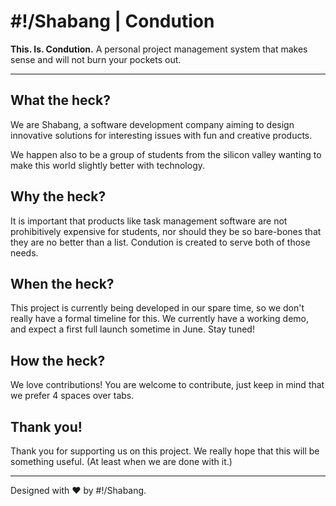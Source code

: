 # #!/Shabang | Condution
**This. Is. Condution.** A personal project management system that makes sense and will not burn your pockets out.

***

## What the heck?
We are Shabang, a software development company aiming to design innovative solutions for interesting issues with fun and creative products.

We happen also to be a group of students from the silicon valley wanting to make this world slightly better with technology.


## Why the heck?
It is important that products like task management software are not prohibitively expensive for students, nor should they be so bare-bones that they are no better than a list. Condution is created to serve both of those needs. 


## When the heck?
This project is currently being developed in our spare time, so we don't really have a formal timeline for this. We currently have a working demo, and expect a first full launch sometime in June. Stay tuned!

## How the heck?
We love contributions! You are welcome to contribute, just keep in mind that we prefer 4 spaces over tabs.

## Thank you!
Thank you for supporting us on this project. We really hope that this will be something useful. (At least when we are done with it.)

***

Designed with :heart: by #!/Shabang.
